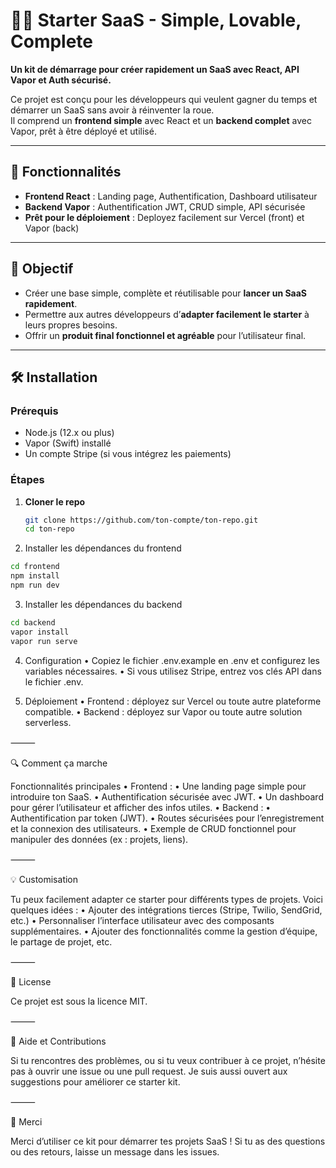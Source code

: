 # 🧑‍💻 Starter SaaS - Simple, Lovable, Complete

**Un kit de démarrage pour créer rapidement un SaaS avec React, API Vapor et Auth sécurisé.**

Ce projet est conçu pour les développeurs qui veulent gagner du temps et démarrer un SaaS sans avoir à réinventer la roue.  
Il comprend un **frontend simple** avec React et un **backend complet** avec Vapor, prêt à être déployé et utilisé.

---

## 🚀 Fonctionnalités

- **Frontend React** : Landing page, Authentification, Dashboard utilisateur
- **Backend Vapor** : Authentification JWT, CRUD simple, API sécurisée
- **Prêt pour le déploiement** : Deployez facilement sur Vercel (front) et Vapor (back)

---

## 🎯 Objectif

- Créer une base simple, complète et réutilisable pour **lancer un SaaS rapidement**.
- Permettre aux autres développeurs d’**adapter facilement le starter** à leurs propres besoins.
- Offrir un **produit final fonctionnel et agréable** pour l’utilisateur final.

---

## 🛠️ Installation

### Prérequis
- Node.js (12.x ou plus)
- Vapor (Swift) installé
- Un compte Stripe (si vous intégrez les paiements)

### Étapes

1. **Cloner le repo**

   ```bash
   git clone https://github.com/ton-compte/ton-repo.git
   cd ton-repo
   ```

2.	Installer les dépendances du frontend

   ```bash
   cd frontend
   npm install
   npm run dev
   ```

3.	Installer les dépendances du backend

   ```bash
   cd backend
   vapor install
   vapor run serve
   ```

4.	Configuration
•	Copiez le fichier .env.example en .env et configurez les variables nécessaires.
•	Si vous utilisez Stripe, entrez vos clés API dans le fichier .env.

 5.	Déploiement
•	Frontend : déployez sur Vercel ou toute autre plateforme compatible.
•	Backend : déployez sur Vapor ou toute autre solution serverless.

⸻

🔍 Comment ça marche

Fonctionnalités principales
•	Frontend :
   •	Une landing page simple pour introduire ton SaaS.
   •	Authentification sécurisée avec JWT.
   •	Un dashboard pour gérer l’utilisateur et afficher des infos utiles.
•	Backend :
   •	Authentification par token (JWT).
   •	Routes sécurisées pour l’enregistrement et la connexion des utilisateurs.
   •	Exemple de CRUD fonctionnel pour manipuler des données (ex : projets, liens).

⸻

💡 Customisation

Tu peux facilement adapter ce starter pour différents types de projets. Voici quelques idées :
	•	Ajouter des intégrations tierces (Stripe, Twilio, SendGrid, etc.)
	•	Personnaliser l’interface utilisateur avec des composants supplémentaires.
	•	Ajouter des fonctionnalités comme la gestion d’équipe, le partage de projet, etc.

⸻

📜 License

Ce projet est sous la licence MIT.

⸻

💬 Aide et Contributions

Si tu rencontres des problèmes, ou si tu veux contribuer à ce projet, n’hésite pas à ouvrir une issue ou une pull request.
Je suis aussi ouvert aux suggestions pour améliorer ce starter kit.

⸻

👏 Merci

Merci d’utiliser ce kit pour démarrer tes projets SaaS ! Si tu as des questions ou des retours, laisse un message dans les issues.
